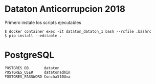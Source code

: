 
# Dataton Anticorrupcion 2018

Primero instale los scripts ejecutables

    $ docker container exec -it dataton_dataton_1 bash --rcfile .bashrc
    $ pip install --editable .

# PostgreSQL

    POSTGRES_DB       dataton
    POSTGRES_USER     datatonadmin
    POSTGRES_PASSWORD Concha510Uva

